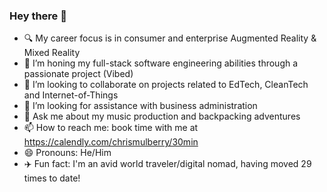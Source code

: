 ### Hey there 👋

- 🔍 My career focus is in consumer and enterprise Augmented Reality & Mixed Reality
- 🌱 I’m honing my full-stack software engineering abilities through a passionate project (Vibed)
- 🤝 I’m looking to collaborate on projects related to EdTech, CleanTech and Internet-of-Things
- 🤔 I’m looking for assistance with business administration 
- 💬 Ask me about my music production and backpacking adventures 
- 📫 How to reach me: book time with me at https://calendly.com/chrismulberry/30min
- 😄 Pronouns: He/Him
- ✈️ Fun fact: I'm an avid world traveler/digital nomad, having moved 29 times to date!
